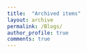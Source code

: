 ```yaml
---
title:  "Archived items"
layout: archive
permalink: /Blogs/
author_profile: true
comments: true
---
```

